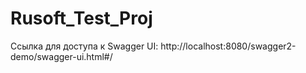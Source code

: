 # Rusoft_Test_Proj

Ссылка для доступа к Swagger UI:
http://localhost:8080/swagger2-demo/swagger-ui.html#/
